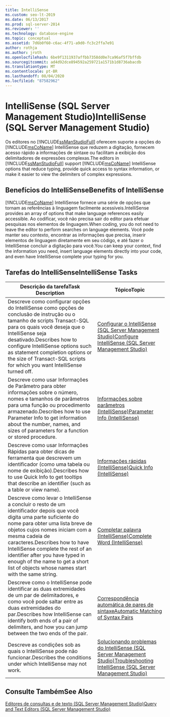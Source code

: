```yaml
---
title: IntelliSense
ms.custom: seo-lt-2019
ms.date: 06/13/2017
ms.prod: sql-server-2014
ms.reviewer: ''
ms.technology: database-engine
ms.topic: conceptual
ms.assetid: 7d6b0f60-c6ac-4f71-a9d0-fc3c2ffa7e91
author: rothja
ms.author: jroth
ms.openlocfilehash: 6be9f1311937affbb7358dd0e7ca96af5f7bffdb
ms.sourcegitcommit: ad4d92dce894592a259721a1571b1d8736abacdb
ms.translationtype: MT
ms.contentlocale: pt-BR
ms.lasthandoff: 08/04/2020
ms.locfileid: "87582962"
---
```

# <a name="intellisense-sql-server-management-studio"></a><span data-ttu-id="e9057-102">IntelliSense (SQL Server Management Studio)</span><span class="sxs-lookup"><span data-stu-id="e9057-102">IntelliSense (SQL Server Management Studio)</span></span>
  <span data-ttu-id="e9057-103">Os editores no [!INCLUDE[ssManStudioFull](../../includes/ssmanstudiofull-md.md)] oferecem suporte a opções do [!INCLUDE[msCoName](../../includes/msconame-md.md)] IntelliSense que reduzem a digitação, fornecem acesso rápido a informações de sintaxe ou facilitam a exibição dos delimitadores de expressões complexas.</span><span class="sxs-lookup"><span data-stu-id="e9057-103">The editors in [!INCLUDE[ssManStudioFull](../../includes/ssmanstudiofull-md.md)] support [!INCLUDE[msCoName](../../includes/msconame-md.md)] IntelliSense options that reduce typing, provide quick access to syntax information, or make it easier to view the delimiters of complex expressions.</span></span>  
  
## <a name="benefits-of-intellisense"></a><span data-ttu-id="e9057-104">Benefícios do IntelliSense</span><span class="sxs-lookup"><span data-stu-id="e9057-104">Benefits of IntelliSense</span></span>  
 [!INCLUDE[msCoName](../../includes/msconame-md.md)] <span data-ttu-id="e9057-105">IntelliSense fornece uma série de opções que tornam as referências à linguagem facilmente acessíveis.</span><span class="sxs-lookup"><span data-stu-id="e9057-105">IntelliSense provides an array of options that make language references easily accessible.</span></span> <span data-ttu-id="e9057-106">Ao codificar, você não precisa sair do editor para efetuar pesquisas nos elementos de linguagem.</span><span class="sxs-lookup"><span data-stu-id="e9057-106">When coding, you do not need to leave the editor to perform searches on language elements.</span></span> <span data-ttu-id="e9057-107">Você pode manter seu contexto, encontrar as informações que precisa, inserir elementos de linguagem diretamente em seu código, e até fazer o IntelliSense concluir a digitação para você.</span><span class="sxs-lookup"><span data-stu-id="e9057-107">You can keep your context, find the information you need, insert language elements directly into your code, and even have IntelliSense complete your typing for you.</span></span>  
  
## <a name="intellisense-tasks"></a><span data-ttu-id="e9057-108">Tarefas do IntelliSense</span><span class="sxs-lookup"><span data-stu-id="e9057-108">IntelliSense Tasks</span></span>  
  
|<span data-ttu-id="e9057-109">Descrição da tarefa</span><span class="sxs-lookup"><span data-stu-id="e9057-109">Task Description</span></span>|<span data-ttu-id="e9057-110">Tópico</span><span class="sxs-lookup"><span data-stu-id="e9057-110">Topic</span></span>|  
|----------------------|-----------|  
|<span data-ttu-id="e9057-111">Descreve como configurar opções do IntelliSense como opções de conclusão de instrução ou o tamanho de scripts Transact-SQL para os quais você deseja que o IntelliSense seja desativado.</span><span class="sxs-lookup"><span data-stu-id="e9057-111">Describes how to configure IntelliSense options such as statement completion options or the size of Transact-SQL scripts for which you want IntelliSense turned off.</span></span>|[<span data-ttu-id="e9057-112">Configurar o IntelliSense &#40;SQL Server Management Studio&#41;</span><span class="sxs-lookup"><span data-stu-id="e9057-112">Configure IntelliSense &#40;SQL Server Management Studio&#41;</span></span>](configure-intellisense-sql-server-management-studio.md)|  
|<span data-ttu-id="e9057-113">Descreve como usar Informações de Parâmetro para obter informações sobre o número, nomes e tamanhos de parâmetros para uma função ou procedimento armazenado.</span><span class="sxs-lookup"><span data-stu-id="e9057-113">Describes how to use Parameter Info to get information about the number, names, and sizes of parameters for a function or stored procedure.</span></span>|[<span data-ttu-id="e9057-114">Informações sobre parâmetros &#40;IntelliSense&#41;</span><span class="sxs-lookup"><span data-stu-id="e9057-114">Parameter Info &#40;IntelliSense&#41;</span></span>](parameter-info-intellisense.md)|  
|<span data-ttu-id="e9057-115">Descreve como usar Informações Rápidas para obter dicas de ferramenta que descrevem um identificador (como uma tabela ou nome de exibição).</span><span class="sxs-lookup"><span data-stu-id="e9057-115">Describes how to use Quick Info to get tooltips that describe an identifier (such as a table or view name).</span></span>|[<span data-ttu-id="e9057-116">Informações rápidas &#40;IntelliSense&#41;</span><span class="sxs-lookup"><span data-stu-id="e9057-116">Quick Info &#40;IntelliSense&#41;</span></span>](quick-info-intellisense.md)|  
|<span data-ttu-id="e9057-117">Descreve como levar o IntelliSense a concluir o resto de um identificador depois que você digita uma parte suficiente do nome para obter uma lista breve de objetos cujos nomes iniciam com a mesma cadeia de caracteres.</span><span class="sxs-lookup"><span data-stu-id="e9057-117">Describes how to have IntelliSense complete the rest of an identifier after you have typed in enough of the name to get a short list of objects whose names start with the same string.</span></span>|[<span data-ttu-id="e9057-118">Completar palavra &#40;IntelliSense&#41;</span><span class="sxs-lookup"><span data-stu-id="e9057-118">Complete Word &#40;IntelliSense&#41;</span></span>](complete-word-intellisense.md)|  
|<span data-ttu-id="e9057-119">Descreve como o IntelliSense pode identificar as duas extremidades de um par de delimitadores, e como você pode saltar entre as duas extremidades do par.</span><span class="sxs-lookup"><span data-stu-id="e9057-119">Describes how IntelliSense can identify both ends of a pair of delimiters, and how you can jump between the two ends of the pair.</span></span>|[<span data-ttu-id="e9057-120">Correspondência automática de pares de sintaxe</span><span class="sxs-lookup"><span data-stu-id="e9057-120">Automatic Matching of Syntax Pairs</span></span>](automatic-matching-of-syntax-pairs.md)|  
|<span data-ttu-id="e9057-121">Descreve as condições sob as quais o IntelliSense pode não funcionar.</span><span class="sxs-lookup"><span data-stu-id="e9057-121">Describes the conditions under which IntelliSense may not work.</span></span>|[<span data-ttu-id="e9057-122">Solucionando problemas do IntelliSense (SQL Server Management Studio)</span><span class="sxs-lookup"><span data-stu-id="e9057-122">Troubleshooting IntelliSense (SQL Server Management Studio)</span></span>](troubleshooting-intellisense.md)|  
  
## <a name="see-also"></a><span data-ttu-id="e9057-123">Consulte Também</span><span class="sxs-lookup"><span data-stu-id="e9057-123">See Also</span></span>  
 [<span data-ttu-id="e9057-124">Editores de consultas e de texto &#40;SQL Server Management Studio&#41;</span><span class="sxs-lookup"><span data-stu-id="e9057-124">Query and Text Editors &#40;SQL Server Management Studio&#41;</span></span>](query-and-text-editors-sql-server-management-studio.md)  
  
  
